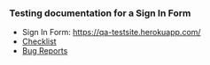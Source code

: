### Testing documentation for a Sign In Form

- Sign In Form: https://qa-testsite.herokuapp.com/
- [Checklist](https://docs.google.com/spreadsheets/d/117OEPEcj6BIQMqPDdjZ29tXm7AoIuq-8QaPzcwEoFAA/edit?usp=sharing)
- [Bug Reports](https://docs.google.com/spreadsheets/d/1fmoZZ4kxuDMvIuODeVn45Oe5tIStiT8F2VW4BhEN994/edit?usp=sharing)